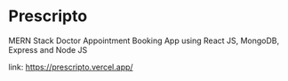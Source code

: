 # Prescripto
MERN Stack Doctor Appointment Booking App using React JS, MongoDB, Express and Node JS

link: https://prescripto.vercel.app/

